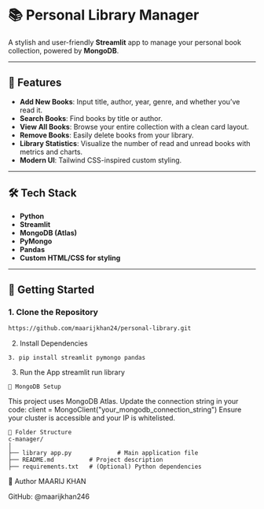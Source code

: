 # 📚 Personal Library Manager

A stylish and user-friendly **Streamlit** app to manage your personal book collection, powered by **MongoDB**.

---

## 🌟 Features

- **Add New Books**: Input title, author, year, genre, and whether you’ve read it.
- **Search Books**: Find books by title or author.
- **View All Books**: Browse your entire collection with a clean card layout.
- **Remove Books**: Easily delete books from your library.
- **Library Statistics**: Visualize the number of read and unread books with metrics and charts.
- **Modern UI**: Tailwind CSS-inspired custom styling.

---

## 🛠️ Tech Stack

- **Python**
- **Streamlit**
- **MongoDB (Atlas)**
- **PyMongo**
- **Pandas**
- **Custom HTML/CSS for styling**

---

## 🚀 Getting Started

### 1. Clone the Repository

```bash
https://github.com/maarijkhan24/personal-library.git
```
2. Install Dependencies
  ```
3. pip install streamlit pymongo pandas

```
3. Run the App
streamlit run library
```
🔐 MongoDB Setup
```
This project uses MongoDB Atlas. Update the connection string in your code:
client = MongoClient("your_mongodb_connection_string")
Ensure your cluster is accessible and your IP is whitelisted.

```
📁 Folder Structure
c-manager/
│
├── library app.py             # Main application file
├── README.md          # Project description
├── requirements.txt   # (Optional) Python dependencies

```
🙌 Author
MAARIJ KHAN

GitHub: @maarijkhan246

